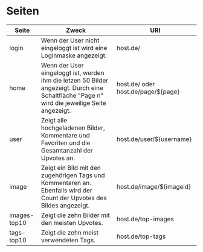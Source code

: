 # Seiten

| Seite | Zweck | URI |
|---|---|---|
|  login | Wenn der User nicht eingeloggt ist wird eine Loginmaske angezeigt. |  host.de/ |
| home | Wenn der User eingeloggt ist, werden ihm die letzen 50 Bilder angezeigt. Durch eine Schaltfläche "Page n" wird die jeweilige Seite angezeigt. | host.de/ oder host.de/page/${page} |
| user | Zeigt alle hochgeladenen Bilder, Kommentare und Favoriten und die Gesamtanzahl der Upvotes an. | host.de/user/${username} |
| image | Zeigt ein Bild mit den zugehörigen Tags und Kommentaren an. Ebenfalls wird der Count der Upvotes des Bildes angezeigt. | host.de/image/${imageid} |
| images-top10 | Zeigt die zehn Bilder mit den meisten Upvotes. | host.de/top-images |
| tags-top10 | Zeigt die zehn meist verwendeten Tags. | host.de/top-tags |

